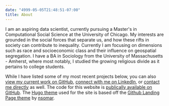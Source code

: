 ```yaml
---
date: "4999-05-05T21:48:51-07:00"
title: About
---
```


I am an aspiring data scientist, currently pursuing a Master's in Computational Social Science at the University of Chicago. My interests are grounded in the social forces that separate us, and how these rifts in society can contribute to inequality. Currently I am focusing on dimensions such as race and socioeconomic class and their influence on geospatial segregation. I have a BA in Sociology from the University of Massachusetts - Amherst, where most notably, I studied the growing religious divide as it pertains to college students.

While I have listed some of my most recent projects below, you can also [view my current work on GitHub](http://github.com/tonofshell), [connect with me on LinkedIn](http://linkedin.com/in/tonofshell), or [contact me directly](http://m.me/tonofshell) as well. The code for this website is [publically available on GitHub](https://github.com/tonofshell/website). The [Hugo theme](https://github.com/tonofshell/github-dev-page) used for the site is based off the [Github Landing Page theme](https://github.com/nsomar/github-project-landing-page) by [nsomar](https://github.com/nsomar/).

